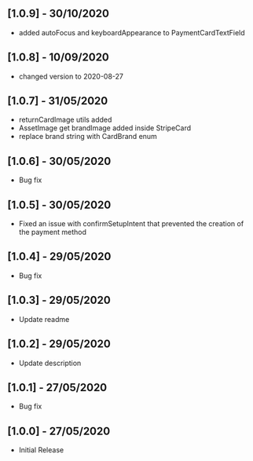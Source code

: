 ## [1.0.9] - 30/10/2020

* added autoFocus and keyboardAppearance to PaymentCardTextField

## [1.0.8] - 10/09/2020

* changed version to 2020-08-27

## [1.0.7] - 31/05/2020

* returnCardImage utils added
* AssetImage get brandImage added inside StripeCard
* replace brand string with CardBrand enum

## [1.0.6] - 30/05/2020

* Bug fix

## [1.0.5] - 30/05/2020

* Fixed an issue with confirmSetupIntent that prevented the creation of the payment method

## [1.0.4] - 29/05/2020

* Bug fix

## [1.0.3] - 29/05/2020

* Update readme

## [1.0.2] - 29/05/2020

* Update description

## [1.0.1] - 27/05/2020

* Bug fix

## [1.0.0] - 27/05/2020

* Initial Release
